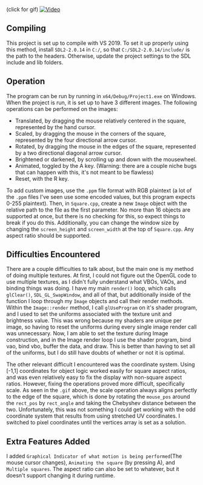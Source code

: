 (click for gif)
<a href="https://i.imgur.com/VzgdH13.mp4" title="Video of Functionality"><img src="https://i.imgur.com/A7nwmxQ.png" alt="Video" /></a>

## Compiling
This project is set up to compile with VS 2019. To set it up properly using this method, install `SDL2-2.0.14` in `C:/`, so that `C:/SDL2-2.0.14/include/` is the path to the headers. Otherwise, update the project settings to the SDL include and lib folders. 

## Operation
The program can be run by running in `x64/Debug/Project1.exe` on Windows.
When the project is run, it is set up to have 3 different images. The following operations can be performed on the images:
 - Translated, by dragging the mouse relatively centered in the square, represented by the hand cursor.
 - Scaled, by dragging the mouse in the corners of the square, represented by the four directional arrow cursor.
 - Rotated, by dragging the mouse in the edges of the square, represented by a two directional diagonal arrow cursor.
 - Brightened or darkened, by scrolling up and down with the mousewheel.
 - Animated, toggled by the A key. (Warning: there are a couple niche bugs that can happen with this, it's not meant to be flawless)
 - Reset, with the R key.

To add custom images, use the `.ppm` file format with RGB plaintext (a lot of the `.ppm` files I've seen use some encoded values, but this program expects 0-255 plaintext). Then, in `Square.cpp`, create a new `Image` object with the relative path to the file as the first parameter. No more than 16 objects are supported at once, but there is no checking for this, so expect things to break if you do this. Additionally, you can change the window size by changing the `screen_height` and `screen_width` at the top of `Square.cpp`. Any aspect ratio should be supported.

## Difficulties Encountered
There are a couple difficulties to talk about, but the main one is my method of doing multiple textures. At first, I could not figure out the OpenGL code to use multiple textures, as I didn't fully understand what VBOs, VAOs, and binding things was doing. I have my main `render()` loop, which calls `glClear()`, `SDL_GL_SwapWindow`, and all of that, but additionally inside of the function I loop through my `Image` objects and call their render methods. Within the `Image::render` method, I call `glUseProgram` on it's shader program, and I used to set the uniforms associated with the texture unit and brightness value. This was wrong because my shaders are unique per image, so having to reset the uniforms during every single image render call was unnecessary. Now, I am able to set the texture during Image construction, and in the Image render loop I use the shader program, bind vao, bind vbo, buffer the data, and draw. This is better than having to set all of the uniforms, but I do still have doubts of whether or not it is optimal.

The other relevant difficult I encountered was the coordinate system. Using [-1,1] coordinates for object logic worked easily for square aspect ratios, and was even relatively easy to fix the display with non-square aspect ratios. However, fixing the operations proved more difficult, specifically scale. As seen in the `.gif` above, the scale operation always aligns perfectly to the edge of the square, which is done by rotating the `mouse_pos` around the `rect_pos` by `rect_angle` and taking the Chebyshev distance between the two. Unfortunately, this was not something I could get working with the odd coordinate system that results from using stretched UV coordinates. I switched to pixel coordinates until the vertices array is set as a solution.

## Extra Features Added
I added `Graphical Indicator of what motion is being performed`(The mouse cursor changes), `Animating the square` (by pressing A), and `Multiple squares`. The aspect ratio can also be set to whatever, but it doesn't
support changing it during runtime.